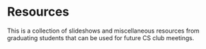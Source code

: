 # Resources
This is a collection of slideshows and miscellaneous resources from graduating students that can be used for future CS club meetings.
